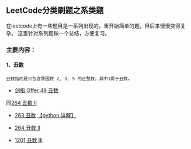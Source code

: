 ## LeetCode分类刷题之系类题

在leetcode上有一些题目是一系列出现的，重开始简单的题，但后来慢慢变得复杂。
这里针对系列题做一个总结，方便复习。


### 主要内容：

#### 1、丑数
	
	丑数指的是只包含质因数 2, 3, 5 的正整数，其中1属于丑数。

- [剑指 Offer 49	丑数](https://leetcode-cn.com/problems/chou-shu-lcof)

同[264	丑数 II](https://leetcode-cn.com/problems/ugly-number-ii) 

- [263	丑数](https://leetcode-cn.com/problems/ugly-number) [【python 详解】](./daily/263_2020-11-13_丑数.md)
	

- [264	丑数 II](https://leetcode-cn.com/problems/ugly-number-ii) 

	
	
- [1201	丑数 III](https://leetcode-cn.com/problems/ugly-number-iii)